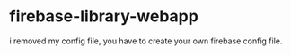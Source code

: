 # firebase-library-webapp

i removed my config file, you have to create your own firebase config file.
